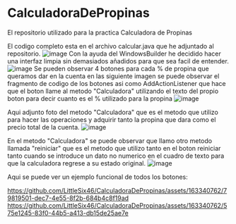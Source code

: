# CalculadoraDePropinas
El repositorio utilizado para la practica Calculadora de Propinas

El codigo completo esta en el archivo calcular.java que he adjuntado al repositorio.
![image](https://github.com/LittleSix46/CalculadoraDePropinas/assets/163340762/b5b4507b-d0f7-4071-ab82-7a5a4e7603b0)
Con la ayuda del WindowsBuilder he decidido hacer una interfaz limpia sin demasiados añadidos para que sea facil de entender.
![image](https://github.com/LittleSix46/CalculadoraDePropinas/assets/163340762/334f25bb-3134-4159-9982-222c3e41391b)
Se pueden observar 4 botones para cada % de propina que queramos dar en la cuenta en las siguiente imagen se puede observar el fragmento de codigo de los botones asi como AddActionListener que hace que el boton llame al metodo "Calculadora" utilizando el texto del propio boton para decir cuanto es el % utilizado para la propina
![image](https://github.com/LittleSix46/CalculadoraDePropinas/assets/163340762/060685ae-6fb8-4de6-be95-e7b2b6cd86f9)

Aqui adjunto foto del metodo "Calculadora" que es el metodo que utilizo para hacer las operaciones y adquirir tanto la propina que dara como el precio total de la cuenta.
![image](https://github.com/LittleSix46/CalculadoraDePropinas/assets/163340762/3f504c3b-eae4-4158-bc62-88405bc79763)

En el metodo "Calculadora" se puede observar que llamo otro metodo llamada "reiniciar" que es el metodo que utilizo tanto en el boton reiniciar tanto cuando se introduce un dato no numerico en el cuadro de texto para que la calculadora regrese a su estado original.
![image](https://github.com/LittleSix46/CalculadoraDePropinas/assets/163340762/728a2b34-2cba-4e89-8aad-9f3fd41a3fac)

Aqui se puede ver un ejemplo funcional de todos los botones:

https://github.com/LittleSix46/CalculadoraDePropinas/assets/163340762/79819501-dec7-4e55-8f2b-684b4c8f19ad
https://github.com/LittleSix46/CalculadoraDePropinas/assets/163340762/575e1245-83f0-44b5-a413-db15de25ae7e





